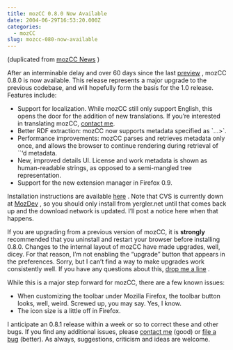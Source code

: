 ```yaml
---
title: mozCC 0.8.0 Now Available
date: 2004-06-29T16:53:20.000Z
categories:
  - mozCC
slug: mozcc-080-now-available
---
```

(duplicated from [mozCC News][1] )

After an interminable delay and over 60 days since the last [preview][2] , mozCC 0.8.0 is now available. This release represents a major upgrade to the previous codebase, and will hopefully form the basis for the 1.0 release. Features include:

<ul class="simple">
  <li>
    Support for localization. While mozCC still only support English, this opens the door for the addition of new translations. If you’re interested in translating mozCC, <a class="reference external" href="http://yergler.net/projects/mozcc/contact">contact me</a>.
  </li>
  <li>
    Better RDF extraction: mozCC now supports metadata specified as `<a rel="license" <span class="pre">...>`.
  </li>
  <li>
    Performance improvements: mozCC parses and retrieves metadata only once, and allows the browser to continue rendering during retrieval of `<link>`&#8216;d metadata.
  </li>
  <li>
    New, improved details UI. License and work metadata is shown as human-readable strings, as opposed to a semi-mangled tree representation.
  </li>
  <li>
    Support for the new extension manager in Firefox 0.9.
  </li>
</ul>

Installation instructions are available [here][3] . Note that CVS is currently down at [MozDev][4] , so you should only install from yergler.net until that comes back up and the download network is updated. I’ll post a notice here when that happens.

If you are upgrading from a previous version of mozCC, it is **strongly** recommended that you uninstall and restart your browser before installing 0.8.0. Changes to the internal layout of mozCC have made upgrades, well, dicey. For that reason, I&#8217;m not enabling the &#8220;upgrade&#8221; button that appears in the preferences. Sorry, but I can&#8217;t find a way to make upgrades work consistently well. If you have any questions about this, [drop me a line][5]  .

While this is a major step forward for mozCC, there are a few known issues:

<ul class="simple">
  <li>
    When customizing the toolbar under Mozilla Firefox, the toolbar button looks, well, weird. Screwed up, you may say. Yes, I know.
  </li>
  <li>
    The icon size is a little off in Firefox.
  </li>
</ul>

I anticipate an 0.8.1 release within a week or so to correct these and other bugs. If you find any additional issues, please [contact me][6]  (good) or [file a bug][7]  (better). As always, suggestions, criticism and ideas are welcome.



 [1]: http://yergler.net/projects/mozcc/news
 [2]: http://yergler.net/blog/archives/2004/04/19/mozcc-080-preview
 [3]: http://yergler.net/projects/mozcc/install
 [4]: http://mozdev.org
 [5]: /projects/mozcc/contact
 [6]: http://yergler.net/projects/mozcc/contact
 [7]: http://mozcc.mozdev.org/bugs.html
